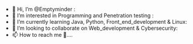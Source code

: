 - 👋 Hi, I’m @Emptyminder  :
- 👀 I’m interested in Programming and Penetration testing :
- 🌱 I’m currently learning Java, Python, Front_end_development & Linux:
- 💞️ I’m looking to collaborate on Web_development & Cybersecurity:
- 📫 How to reach me 🤫....

<!---
Emptyminder/Emptyminder is a ✨ special ✨ repository because its `README.md` (this file) appears on your GitHub profile.
You can click the Preview link to take a look at your changes.
--->
